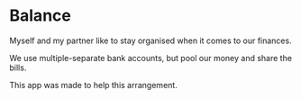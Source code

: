 # Balance
 Myself and my partner like to stay organised when it comes to our finances. 

 We use multiple-separate bank accounts, but pool our money and share the bills. 

 This app was made to help this arrangement. 

 
